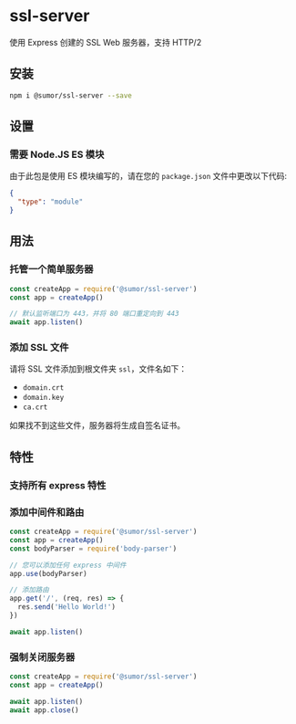 # ssl-server

使用 Express 创建的 SSL Web 服务器，支持 HTTP/2

## 安装

```bash
npm i @sumor/ssl-server --save
```

## 设置

### 需要 Node.JS ES 模块

由于此包是使用 ES 模块编写的，请在您的 `package.json` 文件中更改以下代码:

```json
{
  "type": "module"
}
```

## 用法

### 托管一个简单服务器

```javascript
const createApp = require('@sumor/ssl-server')
const app = createApp()

// 默认监听端口为 443，并将 80 端口重定向到 443
await app.listen()
```

### 添加 SSL 文件

请将 SSL 文件添加到根文件夹 `ssl`，文件名如下：

- `domain.crt`
- `domain.key`
- `ca.crt`

如果找不到这些文件，服务器将生成自签名证书。

## 特性

### 支持所有 express 特性

### 添加中间件和路由

```javascript
const createApp = require('@sumor/ssl-server')
const app = createApp()
const bodyParser = require('body-parser')

// 您可以添加任何 express 中间件
app.use(bodyParser)

// 添加路由
app.get('/', (req, res) => {
  res.send('Hello World!')
})

await app.listen()
```

### 强制关闭服务器

```javascript
const createApp = require('@sumor/ssl-server')
const app = createApp()

await app.listen()
await app.close()
```
